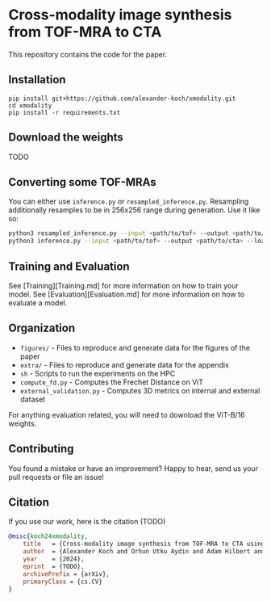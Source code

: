 # Cross-modality image synthesis from TOF-MRA to CTA

This repository contains the code for the paper.

## Installation
```
pip install git+https://github.com/alexander-koch/xmodality.git
cd xmodality
pip install -r requirements.txt
```

## Download the weights

TODO

## Converting some TOF-MRAs

You can either use `inference.py` or `resampled_inference.py`.
Resampling additionally resamples to be in 256x256 range during generation.
Use it like so:

```bash
python3 resampled_inference.py --input <path/to/tof> --output <path/to/cta> --load weights/uvit.pkl --arch uvit --bfloat16
python3 inference.py --input <path/to/tof> --output <path/to/cta> --load weights/uvit.pkl --arch uvit --bfloat16
```

## Training and Evaluation

See [Training][Training.md] for more information on how to train your model.
See [Evaluation][Evaluation.md] for more information on how to evaluate a model.

## Organization

* `figures/` - Files to reproduce and generate data for the figures of the paper
* `extra/` - Files to reproduce and generate data for the appendix
* `sh` - Scripts to run the experiments on the HPC
* `compute_fd.py` - Computes the Frechet Distance on ViT
* `external_validation.py` - Computes 3D metrics on internal and external dataset

For anything evaluation related, you will need to download the ViT-B/16 weights.

## Contributing

You found a mistake or have an improvement?
Happy to hear, send us your pull requests or file an issue! 

## Citation

If you use our work, here is the citation (TODO)

```bibtex
@misc{koch24xmodality,
    title   = {Cross-modality image synthesis from TOF-MRA to CTA using diffusion-based models}, 
    author  = {Alexander Koch and Orhun Utku Aydin and Adam Hilbert and Jana Rieger and Satoru Tanioka and Fujimaro Ishida and Dietmar Frey},
    year    = {2024},
    eprint  = {TODO},
    archivePrefix = {arXiv},
    primaryClass = {cs.CV}
}
```

